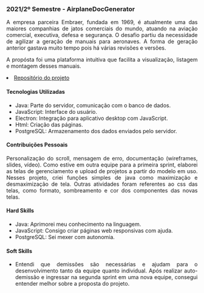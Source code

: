 ### 2021/2º Semestre - AirplaneDocGenerator
<p align="justify">A empresa parceira Embraer, fundada em 1969, é atualmente uma das maiores companhias de jatos comerciais do mundo, atuando na aviação comercial, executiva, defesa e segurança. O desafio partiu da necessidade de agilizar a geração de manuais para aeronaves. A forma de geração anterior gastava muito tempo pois há várias revisões e versões.</p>
<p align="justify">A propósta foi uma plataforma intuitiva que facilita a visualização, listagem e montagem desses manuais.</p>
 
 <li><a href="https://github.com/Syank/AirplaneDocGenerator">Repositório do projeto</a></li>
 
 #### Tecnologias Utilizadas
- Java: Parte do servidor, comunicação com o banco de dados.
- JavaScript: Interface do usuário.
- Electron: Integração para aplicativo desktop com JavaScript.
- Html: Criação das páginas.
- PostgreSQL: Armazenamento dos dados enviados pelo servidor.

#### Contribuições Pessoais
<p align="justify">Personalização do scroll, mensagem de erro, documentação (wireframes, slides, vídeo). Como estive em outra equipe para a primeira sprint, elaborei as telas de gerenciamento e upload de projetos a partir do modelo em uso. Nesses projeto, criei funções simples de java como maximização e desmaximização de tela. Outras atividades foram referentes ao css das telas, como formato, sombreamento e cor dos componentes das novas telas.</p>

#### Hard Skills
- Java: Aprimorei meu conhecimento na linguagem. 
- JavaScript: Consigo criar páginas web responsivas com ajuda.
- PostgreSQL: Sei mexer com autonomia.

#### Soft Skills
- <p align="justify">Entendi que demissões são necessárias e ajudam para o desenvolvimento tanto da equipe quanto individual. Após realizar auto-demissão e ingressar na segunda sprint em uma nova equipe, consegui entender melhor sobre a proposta do projeto.</p>
